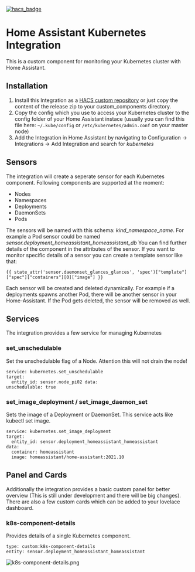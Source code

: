 [![hacs_badge](https://img.shields.io/badge/HACS-Custom-41BDF5.svg?style=for-the-badge)](https://github.com/hacs/integration)

# Home Assistant Kubernetes Integration

This is a custom component for monitoring your Kubernetes cluster with Home Assistant.

## Installation

1. Install this Integration as a [HACS custom repository](https://hacs.xyz/docs/faq/custom_repositories) or just copy the content of the release zip to your custom_components directory.
2. Copy the config which you use to access your Kubernetes cluster to the config folder of your Home Assistant instace (usually you can find this file here: `~/.kube/config` or `/etc/kubernetes/admin.conf` on your master node)
3. Add the Integration in Home Assistant by navigating to Configuration -> Integrations -> Add Integration and search for *kubernetes*

## Sensors

The integration will create a seperate sensor for each Kubernetes component.
Following components are supported at the moment:

- Nodes
- Namespaces
- Deployments
- DaemonSets
- Pods

The sensors will be named with this schema: _kind__*namespace*__name_. For example a Pod sensor could be named *sensor.deployment_homeassistant_homeassistant_db*
You can find further details of the component in the attributes of the sensor. If you want to monitor specific details of a sensor you can create a template sensor like that: 

```{{ state_attr('sensor.daemonset_glances_glances', 'spec')["template"]["spec"]["containers"][0]["image"] }}```

Each sensor will be created and deleted dynamically. For example if a deployments spawns another Pod, there will be another sensor in your Home-Assistant. If the Pod gets deleted, the sensor will be removed as well.

## Services

The integration provides a few service for managing Kubernetes

### set_unschedulable

Set the unschedulable flag of a Node. Attention this will not drain the node!

```
service: kubernetes.set_unschedulable 
target: 
  entity_id: sensor.node_pi02 data: 
unschedulable: true
```

### set_image_deployment / set_image_daemon_set

Sets the image of a Deployment or DaemonSet. This service acts like kubectl set image.

```
service: kubernetes.set_image_deployment 
target:
  entity_id: sensor.deployment_homeassistant_homeassistant
data: 
  container: homeassistant
  image: homeassistant/home-assistant:2021.10
```

## Panel and Cards

Additionally the integration provides a basic custom panel for better overview (This is still under development and there will be big changes).
There are also a few custom cards which can be added to your lovelace dashboard.

### k8s-component-details

Provides details of a single Kubernetes component.

```
type: custom:k8s-component-details
entity: sensor.deployment_homeassistant_homeassistant
```

![k8s-component-details.png](/images/component-details-card.png)
